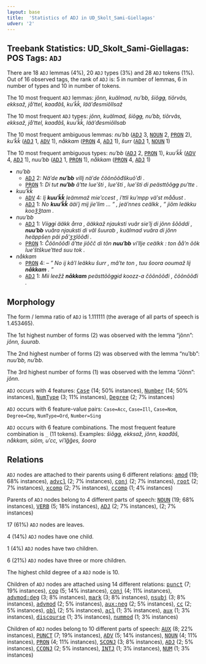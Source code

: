 ```yaml
---
layout: base
title:  'Statistics of ADJ in UD_Skolt_Sami-Giellagas'
udver: '2'
---
```


## Treebank Statistics: UD_Skolt_Sami-Giellagas: POS Tags: `ADJ`

There are 18 `ADJ` lemmas (4%), 20 `ADJ` types (3%) and 28 `ADJ` tokens (1%).
Out of 16 observed tags, the rank of `ADJ` is: 5 in number of lemmas, 6 in number of types and 10 in number of tokens.

The 10 most frequent `ADJ` lemmas: <em>jõnn, kuälmad, nuʹbb, šiõǥǥ, tiõrvâs, ekksaž, jåʹttel, kaađâš, kuʹǩǩ, lääʹđesmiõllsaž</em>

The 10 most frequent `ADJ` types:  <em>jõnn, kuälmad, šiõǥǥ, nuʹbb, tiõrvâs, ekksaž, jåʹttel, kaađâš, kuuʹǩǩ, lääʹđesmiõllsab</em>

The 10 most frequent ambiguous lemmas: <em>nuʹbb</em> (<tt><a href="sms_giellagas-pos-ADJ.html">ADJ</a></tt> 3, <tt><a href="sms_giellagas-pos-NOUN.html">NOUN</a></tt> 2, <tt><a href="sms_giellagas-pos-PRON.html">PRON</a></tt> 2), <em>kuʹǩǩ</em> (<tt><a href="sms_giellagas-pos-ADJ.html">ADJ</a></tt> 1, <tt><a href="sms_giellagas-pos-ADV.html">ADV</a></tt> 1), <em>nåkkam</em> (<tt><a href="sms_giellagas-pos-PRON.html">PRON</a></tt> 4, <tt><a href="sms_giellagas-pos-ADJ.html">ADJ</a></tt> 1), <em>šurr</em> (<tt><a href="sms_giellagas-pos-ADJ.html">ADJ</a></tt> 1, <tt><a href="sms_giellagas-pos-NOUN.html">NOUN</a></tt> 1)

The 10 most frequent ambiguous types:  <em>nuʹbb</em> (<tt><a href="sms_giellagas-pos-ADJ.html">ADJ</a></tt> 2, <tt><a href="sms_giellagas-pos-PRON.html">PRON</a></tt> 1), <em>kuuʹǩǩ</em> (<tt><a href="sms_giellagas-pos-ADV.html">ADV</a></tt> 4, <tt><a href="sms_giellagas-pos-ADJ.html">ADJ</a></tt> 1), <em>nuuʹbb</em> (<tt><a href="sms_giellagas-pos-ADJ.html">ADJ</a></tt> 1, <tt><a href="sms_giellagas-pos-PRON.html">PRON</a></tt> 1), <em>nåkkam</em> (<tt><a href="sms_giellagas-pos-PRON.html">PRON</a></tt> 4, <tt><a href="sms_giellagas-pos-ADJ.html">ADJ</a></tt> 1)


* <em>nuʹbb</em>
  * <tt><a href="sms_giellagas-pos-ADJ.html">ADJ</a></tt> 2: <em>Näʹde <b>nuʹbb</b> villj näʹde čõõnõõđškuõʹđi .</em>
  * <tt><a href="sms_giellagas-pos-PRON.html">PRON</a></tt> 1: <em>Di tut <b>nuʹbb</b> âʹtte lueʹšti , lueʹšti , lueʹšti di peästtõõǥǥ puʹtte .</em>
* <em>kuuʹǩǩ</em>
  * <tt><a href="sms_giellagas-pos-ADV.html">ADV</a></tt> 4: <em>Ij <b>kuuʹǩǩ</b> leämmaž mieʹccest , iʹttli kuʹmpp väʹst mååust .</em>
  * <tt><a href="sms_giellagas-pos-ADJ.html">ADJ</a></tt> 1: <em>No <b>kuuʹǩǩ</b> ääiʹj mij jieʹlim ... ” , jeäʹnnes ceälkk , ” jiõm leäkku kooǯǯtam .</em>
* <em>nuuʹbb</em>
  * <tt><a href="sms_giellagas-pos-ADJ.html">ADJ</a></tt> 1: <em>Viiǥǥi ääkk årra , ääkkaž njauksti vuâr sieʹlj di jõnn šõõddi , <b>nuuʹbb</b> vuâra njauksti di vâl šuurab , kuälmad vuâra di jõnn heäppšen pâi påʹʒʒlõõđi .</em>
  * <tt><a href="sms_giellagas-pos-PRON.html">PRON</a></tt> 1: <em>Čõõnõõđi âʹtte jiõčč di tõn <b>nuuʹbb</b> viʹllje ceälkk : ton ååʹn õõk lueʹštškueʹtted suu tok .</em>
* <em>nåkkam</em>
  * <tt><a href="sms_giellagas-pos-PRON.html">PRON</a></tt> 4: <em>– ” No ij kâʹl leäkku šurr , mâʹte ton , tuu šoora ooumaž lij <b>nåkkam</b> . ”</em>
  * <tt><a href="sms_giellagas-pos-ADJ.html">ADJ</a></tt> 1: <em>Mii leežž <b>nåkkam</b> peästtõõǥǥid koozz-a čõõnõõđi , čõõnõõđi .</em>

## Morphology

The form / lemma ratio of `ADJ` is 1.111111 (the average of all parts of speech is 1.453465).

The 1st highest number of forms (2) was observed with the lemma “jõnn”: <em>jõnn, šuurab</em>.

The 2nd highest number of forms (2) was observed with the lemma “nuʹbb”: <em>nuuʹbb, nuʹbb</em>.

The 3rd highest number of forms (1) was observed with the lemma “Jõnn”: <em>jõnn</em>.

`ADJ` occurs with 4 features: <tt><a href="sms_giellagas-feat-Case.html">Case</a></tt> (14; 50% instances), <tt><a href="sms_giellagas-feat-Number.html">Number</a></tt> (14; 50% instances), <tt><a href="sms_giellagas-feat-NumType.html">NumType</a></tt> (3; 11% instances), <tt><a href="sms_giellagas-feat-Degree.html">Degree</a></tt> (2; 7% instances)

`ADJ` occurs with 6 feature-value pairs: `Case=Acc`, `Case=Ill`, `Case=Nom`, `Degree=Cmp`, `NumType=Ord`, `Number=Sing`

`ADJ` occurs with 6 feature combinations.
The most frequent feature combination is `_` (11 tokens).
Examples: <em>šiõǥǥ, ekksaž, jõnn, kaađâš, nåkkam, siõm, uʹcc, viʹlǧǧes, šoora</em>


## Relations

`ADJ` nodes are attached to their parents using 6 different relations: <tt><a href="sms_giellagas-dep-amod.html">amod</a></tt> (19; 68% instances), <tt><a href="sms_giellagas-dep-advcl.html">advcl</a></tt> (2; 7% instances), <tt><a href="sms_giellagas-dep-conj.html">conj</a></tt> (2; 7% instances), <tt><a href="sms_giellagas-dep-root.html">root</a></tt> (2; 7% instances), <tt><a href="sms_giellagas-dep-xcomp.html">xcomp</a></tt> (2; 7% instances), <tt><a href="sms_giellagas-dep-ccomp.html">ccomp</a></tt> (1; 4% instances)

Parents of `ADJ` nodes belong to 4 different parts of speech: <tt><a href="sms_giellagas-pos-NOUN.html">NOUN</a></tt> (19; 68% instances), <tt><a href="sms_giellagas-pos-VERB.html">VERB</a></tt> (5; 18% instances), <tt><a href="sms_giellagas-pos-ADJ.html">ADJ</a></tt> (2; 7% instances),  (2; 7% instances)

17 (61%) `ADJ` nodes are leaves.

4 (14%) `ADJ` nodes have one child.

1 (4%) `ADJ` nodes have two children.

6 (21%) `ADJ` nodes have three or more children.

The highest child degree of a `ADJ` node is 10.

Children of `ADJ` nodes are attached using 14 different relations: <tt><a href="sms_giellagas-dep-punct.html">punct</a></tt> (7; 19% instances), <tt><a href="sms_giellagas-dep-cop.html">cop</a></tt> (5; 14% instances), <tt><a href="sms_giellagas-dep-conj.html">conj</a></tt> (4; 11% instances), <tt><a href="sms_giellagas-dep-advmod-deg.html">advmod:deg</a></tt> (3; 8% instances), <tt><a href="sms_giellagas-dep-mark.html">mark</a></tt> (3; 8% instances), <tt><a href="sms_giellagas-dep-nsubj.html">nsubj</a></tt> (3; 8% instances), <tt><a href="sms_giellagas-dep-advmod.html">advmod</a></tt> (2; 5% instances), <tt><a href="sms_giellagas-dep-aux-neg.html">aux:neg</a></tt> (2; 5% instances), <tt><a href="sms_giellagas-dep-cc.html">cc</a></tt> (2; 5% instances), <tt><a href="sms_giellagas-dep-obl.html">obl</a></tt> (2; 5% instances), <tt><a href="sms_giellagas-dep-acl.html">acl</a></tt> (1; 3% instances), <tt><a href="sms_giellagas-dep-aux.html">aux</a></tt> (1; 3% instances), <tt><a href="sms_giellagas-dep-discourse.html">discourse</a></tt> (1; 3% instances), <tt><a href="sms_giellagas-dep-nummod.html">nummod</a></tt> (1; 3% instances)

Children of `ADJ` nodes belong to 10 different parts of speech: <tt><a href="sms_giellagas-pos-AUX.html">AUX</a></tt> (8; 22% instances), <tt><a href="sms_giellagas-pos-PUNCT.html">PUNCT</a></tt> (7; 19% instances), <tt><a href="sms_giellagas-pos-ADV.html">ADV</a></tt> (5; 14% instances), <tt><a href="sms_giellagas-pos-NOUN.html">NOUN</a></tt> (4; 11% instances), <tt><a href="sms_giellagas-pos-PRON.html">PRON</a></tt> (4; 11% instances), <tt><a href="sms_giellagas-pos-SCONJ.html">SCONJ</a></tt> (3; 8% instances), <tt><a href="sms_giellagas-pos-ADJ.html">ADJ</a></tt> (2; 5% instances), <tt><a href="sms_giellagas-pos-CCONJ.html">CCONJ</a></tt> (2; 5% instances), <tt><a href="sms_giellagas-pos-INTJ.html">INTJ</a></tt> (1; 3% instances), <tt><a href="sms_giellagas-pos-NUM.html">NUM</a></tt> (1; 3% instances)

